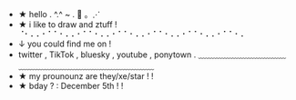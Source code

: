 - ★ hello . ^.^ ~ . 🍎 。⋰
- ★  i  like  to  draw  and  ztuff !
⠈⠂⠄⠄⠂⠁⠁⠂⠄⠄⠂⠁⠁⠂⠄⠄⠂⠁⠁⠂⠄⠄⠂⠁⠁⠂⠄⠄⠂⠁⠁⠂⠄⠄⠂⠁⠁⠂⠄
- ↓ you could find me on !
- twitter , TikTok , bluesky , youtube , ponytown .
﹏﹏﹏﹏﹏﹏﹏﹏﹏﹏﹏﹏﹏﹏﹏﹏﹏﹏﹏﹏﹏﹏﹏﹏﹏﹏﹏﹏
- ★ my prounounz are they/xe/star ! !
- ★ bday ? : December 5th ! !

<!---
twinkle/clock is a not so special  repository because its `README.md` (this file) appears on your GitHub profile.
You can click the Preview link to take a look at your changes.
--->
